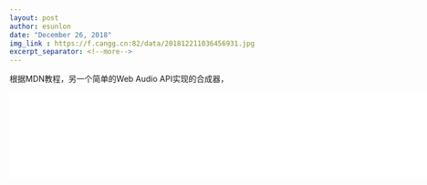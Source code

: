 ```yaml
---
layout: post
author: esunlon
date: "December 26, 2018"
img_link : https://f.cangg.cn:82/data/201812211036456931.jpg
excerpt_separator: <!--more-->
---
```

根据MDN教程，另一个简单的Web Audio API实现的合成器，
<!--more-->
<iframe src="/single_page/simple_keyboard_synth.html" frameborder="0" scrolling="no" style="overflow:hidden; width:828px"></iframe>
